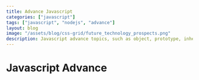 ```yaml
---
title: Advance Javascript
categories: ["javascript"]
tags: ["javascript", "nodejs", "advance"]
layout: blog
image: "/assets/blog/css-grid/future_technology_prospects.png"
description: Javascript advance topics, such as object, prototype, inheritance etc...
---
```


# Javascript Advance 

